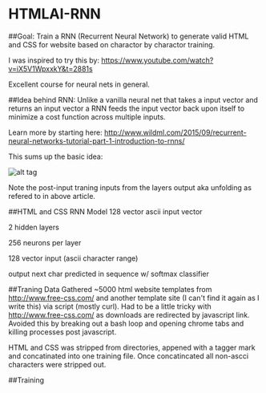 # HTMLAI-RNN
##Goal:
Train a RNN (Recurrent Neural Network) to generate valid HTML and CSS for website based on charactor by charactor training.

I was inspired to try this by:
https://www.youtube.com/watch?v=iX5V1WpxxkY&t=2881s

Excellent course for neural nets in general.

##Idea behind RNN:
Unlike a vanilla neural net that takes a input vector and returns an input vector a RNN feeds the input vector back upon itself to minimize a cost function across multiple inputs.

Learn more by starting here:
http://www.wildml.com/2015/09/recurrent-neural-networks-tutorial-part-1-introduction-to-rnns/

This sums up the basic idea:

![alt tag](http://d3kbpzbmcynnmx.cloudfront.net/wp-content/uploads/2015/09/bidirectional-rnn-300x196.png)

Note the post-input traning inputs from the layers output aka unfolding as refered to in above article.


##HTML and CSS RNN Model
128 vector ascii input vector

2 hidden layers

256 neurons per layer

128 vector input (ascii character range)

output next char predicted in sequence w/ softmax classifier

##Traning Data
Gathered ~5000 html website templates from http://www.free-css.com/ and another template site (I can't find it again as I write this) via script (mostly curl). Had to be a little tricky with http://www.free-css.com/ as downloads are redirected by javascript link. Avoided this by breaking out a bash loop and opening chrome tabs and killing processes post javascript.

HTML and CSS was stripped from directories, appened with a tagger mark and concatinated into one training file.
Once concatincated all non-ascci characters were stripped out.

##Training
